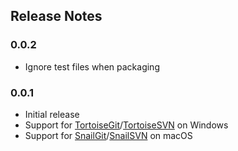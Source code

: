 ## Release Notes

### 0.0.2

- Ignore test files when packaging

### 0.0.1

- Initial release
- Support for [TortoiseGit](https://tortoisegit.org/)/[TortoiseSVN](https://tortoisesvn.net/) on Windows
- Support for [SnailGit](https://www.langui.net/snailgit/)/[SnailSVN](https://www.langui.net/snailsvn/) on macOS
